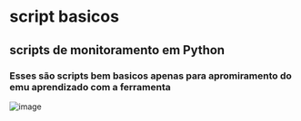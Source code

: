 # script basicos 

## scripts  de monitoramento em Python 

### Esses são scripts bem basicos apenas para apromiramento do emu aprendizado com a ferramenta  

![image](https://github.com/user-attachments/assets/b6dc88c4-e2ae-43da-8946-a486d7303d76)

